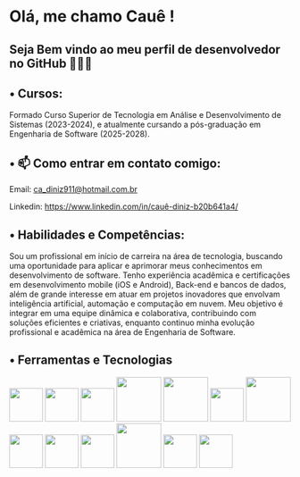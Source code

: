 # Olá, me chamo Cauê ! 

## Seja Bem vindo ao meu perfil de desenvolvedor no GitHub 👨🏻‍💻


## • Cursos:

Formado Curso Superior de Tecnologia em Análise e Desenvolvimento de Sistemas (2023-2024), e atualmente cursando a pós-graduação em Engenharia de Software (2025-2028).



## • 📫 Como entrar em contato comigo:

Email: ca_diniz911@hotmail.com.br

Linkedin: https://www.linkedin.com/in/cauê-diniz-b20b641a4/



## • Habilidades e Competências:

Sou um profissional em início de carreira na área de tecnologia, buscando uma oportunidade para aplicar e aprimorar meus conhecimentos em desenvolvimento de software. Tenho experiência acadêmica e certificações em desenvolvimento mobile (iOS e Android), Back-end e bancos de dados, além de grande interesse em atuar em projetos inovadores que envolvam inteligência artificial, automação e computação em nuvem. Meu objetivo é integrar em uma equipe dinâmica e colaborativa, contribuindo com soluções eficientes e criativas, enquanto continuo minha evolução profissional e acadêmica na área de Engenharia de Software.


## • Ferramentas e Tecnologias

<img loading="lazy" src="https://cdn.jsdelivr.net/gh/devicons/devicon@latest/icons/javascript/javascript-original.svg" width="60" height="60"/> <img loading="lazy" src="https://cdn.jsdelivr.net/gh/devicons/devicon@latest/icons/oracle/oracle-original.svg" width="60" height="60"/> <img loading="lazy" src="https://cdn.jsdelivr.net/gh/devicons/devicon@latest/icons/csharp/csharp-original.svg" width="60" height="60"/> <img loading="lazy" src="https://cdn.jsdelivr.net/gh/devicons/devicon@latest/icons/swift/swift-original-wordmark.svg" width="80" height="80"/> <img loading="lazy" src="https://cdn.jsdelivr.net/gh/devicons/devicon@latest/icons/androidstudio/androidstudio-original-wordmark.svg" width="80" height="80"/> <img loading="lazy" src="https://cdn.jsdelivr.net/gh/devicons/devicon@latest/icons/azuresqldatabase/azuresqldatabase-original.svg" width="60" height="60"/> <img loading="lazy" src="https://cdn.jsdelivr.net/gh/devicons/devicon@latest/icons/eclipse/eclipse-original-wordmark.svg" width="80" height="80"/> <img loading="lazy" src="https://cdn.jsdelivr.net/gh/devicons/devicon@latest/icons/intellij/intellij-original.svg" width="60" height="60"/> <img loading="lazy" src="https://cdn.jsdelivr.net/gh/devicons/devicon@latest/icons/python/python-original.svg" width="60" height="60"/> <img loading="lazy" src="https://cdn.jsdelivr.net/gh/devicons/devicon@latest/icons/sqldeveloper/sqldeveloper-original.svg" width="60" height="60"/> <img loading="lazy" src="https://cdn.jsdelivr.net/gh/devicons/devicon@latest/icons/swagger/swagger-original-wordmark.svg" width="80" height="80"/> <img loading="lazy" src="https://cdn.jsdelivr.net/gh/devicons/devicon@latest/icons/tomcat/tomcat-original-wordmark.svg" width="60" height="60"/> <img loading="lazy" src="https://cdn.jsdelivr.net/gh/devicons/devicon@latest/icons/visualstudio/visualstudio-original.svg" width="60" height="60"/>


